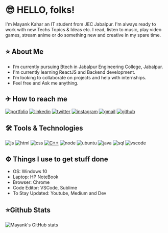 
# 😎 HELLO, folks! 

I'm Mayank Kahar an IT student from JEC Jabalpur. I'm always ready to work with new Techs Topics & Ideas etc. I read, listen to music, play video games, stream anime or do something new and creative in my spare time.


## ⭐ About Me 

- I’m currently pursuing Btech in Jabalpur Engineering College, Jabalpur.
- I'm currently learning ReactJS and Backend development.
- I’m looking to collaborate on projects and help with internships.
- Feel free and Ask me anything.

  
## ✈ How to reach me 
[![portfolio](https://img.shields.io/badge/my_portfolio-000?style=for-the-badge&logo=ko-fi&logoColor=white)](https://mayank2101.github.io/myweb/)
 [![linkedin](https://img.shields.io/badge/linkedin-0A66C2?style=for-the-badge&logo=linkedin&logoColor=white)](https://www.linkedin.com/in/themayankkahar//)
[![twitter](https://img.shields.io/badge/twitter-1DA1F2?style=for-the-badge&logo=twitter&logoColor=white)](https://twitter.com/mynk__1/)
[![instagram](https://img.shields.io/badge/instgram-bc2a8d?style=for-the-badge&logo=instagram&logoColor=white)](https://www.instagram.com/lovexception//)
[![gmail](https://img.shields.io/badge/mail-bb001b?style=for-the-badge&logo=gmail&logoColor=white)](https://mayankkahar1997@gmail.com/)
[![github](https://img.shields.io/badge/GitHub-100000?style=for-the-badge&logo=github&logoColor=white)](https://github.com/mayank2101/)

## 🛠 Tools & Technologies

![js](https://camo.githubusercontent.com/da839b79b282a7658a172f07e13496fb18bcf9fa624d061def0e80f47a68ff1d/68747470733a2f2f696d672e69636f6e73382e636f6d2f636f6c6f722f34382f3030303030302f6a6176617363726970742e706e67)
![html](https://camo.githubusercontent.com/91624b4794cb98081ea55063865721be4b4399472c81e66b89b37fd07aad1d92/68747470733a2f2f696d672e69636f6e73382e636f6d2f636f6c6f722f34382f3030303030302f68746d6c2d352e706e67)
![css](https://camo.githubusercontent.com/dc75aee770dff630309493116eeebd6a39c7042e4e94780a5e6c8f107bebe76f/68747470733a2f2f696d672e69636f6e73382e636f6d2f636f6c6f722f34382f3030303030302f637373332e706e67)
[![C++](https://i.imgur.com/Ao2P8iG.png)](https://isocpp.org/)
![node](https://camo.githubusercontent.com/03899ca15bc7682cad570e2638be85926777122dce4b90151d5efc897660d5cd/68747470733a2f2f696d672e69636f6e73382e636f6d2f636f6c6f722f34382f3030303030302f6e6f64656a732e706e67)
![ubuntu](https://camo.githubusercontent.com/d493542b4bf441bcd7cbaa220d12a16196e5c9e94c2a0c5dc110135c5c65b837/68747470733a2f2f696d672e69636f6e73382e636f6d2f636f6c6f722f34382f3030303030302f7562756e74752e706e67)
![java](https://img.shields.io/badge/Java-ED8B00?style=for-the-badge&logo=java&logoColor=white)
![sql](https://img.shields.io/badge/MySQL-00000F?style=for-the-badge&logo=mysql&logoColor=white)
![vscode](https://camo.githubusercontent.com/2f7d9c653bd1edd735b3db07d7c4b47ae45959e17c14053fa4f543ac93cc1a8c/68747470733a2f2f696d672e69636f6e73382e636f6d2f636f6c6f722f34382f3030303030302f76697375616c2d73747564696f2d636f64652d323031392e706e67)

## ⚙ Things I use to get stuff done

- OS: Windows 10
- Laptop: HP NoteBook
- Browser: Chrome
- Code Editor: VSCode, Sublime
- To Stay Updated: Youtube, Medium and Dev

## ⭐Github Stats

![Mayank's GitHub stats](https://github-readme-stats.vercel.app/api?username=mayank2101&show_icons=true&theme=radical)





  
